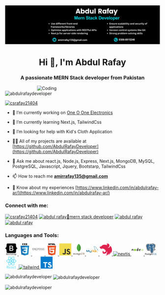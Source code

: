 ![logo](https://github.com/AbdulRafayDeveloper/AbdulRafayDeveloper/blob/main/7.png)
<h1 align="center">Hi 👋, I'm Abdul Rafay</h1>
<h3 align="center">A passionate MERN Stack developer from Pakistan</h3>
<img align="right" alt="Coding" width="400" src="https://encrypted-tbn0.gstatic.com/images?q=tbn:ANd9GcStHDFpmvmckksbKLMsTRQqPlKmFWzkG4P7mQ&usqp=CAU">

<p align="left"> <img src="https://komarev.com/ghpvc/?username=abdulrafaydeveloper&label=Profile%20views&color=0e75b6&style=flat" alt="abdulrafaydeveloper" /> </p>

<p align="left"> <a href="https://twitter.com/csrafay21404" target="blank"><img src="https://img.shields.io/twitter/follow/csrafay21404?logo=twitter&style=for-the-badge" alt="csrafay21404" /></a> </p>

- 🔭 I’m currently working on [One O One Electronics](https://101electronics.pk/)

- 🌱 I’m currently learning Next.js, TailwindCss

- 🤝 I’m looking for help with Kid's Cloth Application

- 👨‍💻 All of my projects are available at [https://github.com/AbdulRafayDeveloper](https://github.com/AbdulRafayDeveloper)

- 💬 Ask me about react.js, Node.js, Express, Next.js, MongoDB, MySQL, PostgreSQL, Javascript, Jquery, Bootstarp, TailwindCss

- 📫 How to reach me **amirrafay135@gmail.com**

- 📄 Know about my experiences [https://www.linkedin.com/in/abdulrafay-ar/](https://www.linkedin.com/in/abdulrafay-ar/)

<h3 align="left">Connect with me:</h3>
<p align="left">
<a href="https://twitter.com/csrafay21404" target="blank"><img align="center" src="https://raw.githubusercontent.com/rahuldkjain/github-profile-readme-generator/master/src/images/icons/Social/twitter.svg" alt="csrafay21404" height="30" width="40" /></a>
<a href="https://linkedin.com/in/abdul rafay🌟mern stack developer" target="blank"><img align="center" src="https://raw.githubusercontent.com/rahuldkjain/github-profile-readme-generator/master/src/images/icons/Social/linked-in-alt.svg" alt="abdul rafay🌟mern stack developer" height="30" width="40" /></a>
<a href="https://fb.com/abdul rafay" target="blank"><img align="center" src="https://raw.githubusercontent.com/rahuldkjain/github-profile-readme-generator/master/src/images/icons/Social/facebook.svg" alt="abdul rafay" height="30" width="40" /></a>
<a href="https://instagram.com/abdul rafay" target="blank"><img align="center" src="https://raw.githubusercontent.com/rahuldkjain/github-profile-readme-generator/master/src/images/icons/Social/instagram.svg" alt="abdul rafay" height="30" width="40" /></a>
</p>

<h3 align="left">Languages and Tools:</h3>
<p align="left"> <a href="https://getbootstrap.com" target="_blank" rel="noreferrer"> <img src="https://raw.githubusercontent.com/devicons/devicon/master/icons/bootstrap/bootstrap-plain-wordmark.svg" alt="bootstrap" width="40" height="40"/> </a> <a href="https://www.w3schools.com/css/" target="_blank" rel="noreferrer"> <img src="https://raw.githubusercontent.com/devicons/devicon/master/icons/css3/css3-original-wordmark.svg" alt="css3" width="40" height="40"/> </a> <a href="https://expressjs.com" target="_blank" rel="noreferrer"> <img src="https://raw.githubusercontent.com/devicons/devicon/master/icons/express/express-original-wordmark.svg" alt="express" width="40" height="40"/> </a> <a href="https://www.w3.org/html/" target="_blank" rel="noreferrer"> <img src="https://raw.githubusercontent.com/devicons/devicon/master/icons/html5/html5-original-wordmark.svg" alt="html5" width="40" height="40"/> </a> <a href="https://developer.mozilla.org/en-US/docs/Web/JavaScript" target="_blank" rel="noreferrer"> <img src="https://raw.githubusercontent.com/devicons/devicon/master/icons/javascript/javascript-original.svg" alt="javascript" width="40" height="40"/> </a> <a href="https://www.mongodb.com/" target="_blank" rel="noreferrer"> <img src="https://raw.githubusercontent.com/devicons/devicon/master/icons/mongodb/mongodb-original-wordmark.svg" alt="mongodb" width="40" height="40"/> </a> <a href="https://www.mysql.com/" target="_blank" rel="noreferrer"> <img src="https://raw.githubusercontent.com/devicons/devicon/master/icons/mysql/mysql-original-wordmark.svg" alt="mysql" width="40" height="40"/> </a> <a href="https://nestjs.com/" target="_blank" rel="noreferrer"> <img src="https://raw.githubusercontent.com/devicons/devicon/master/icons/nestjs/nestjs-plain.svg" alt="nestjs" width="40" height="40"/> </a> <a href="https://nextjs.org/" target="_blank" rel="noreferrer"> <img src="https://cdn.worldvectorlogo.com/logos/nextjs-2.svg" alt="nextjs" width="40" height="40"/> </a> <a href="https://nodejs.org" target="_blank" rel="noreferrer"> <img src="https://raw.githubusercontent.com/devicons/devicon/master/icons/nodejs/nodejs-original-wordmark.svg" alt="nodejs" width="40" height="40"/> </a> <a href="https://www.postgresql.org" target="_blank" rel="noreferrer"> <img src="https://raw.githubusercontent.com/devicons/devicon/master/icons/postgresql/postgresql-original-wordmark.svg" alt="postgresql" width="40" height="40"/> </a> <a href="https://reactjs.org/" target="_blank" rel="noreferrer"> <img src="https://raw.githubusercontent.com/devicons/devicon/master/icons/react/react-original-wordmark.svg" alt="react" width="40" height="40"/> </a> <a href="https://tailwindcss.com/" target="_blank" rel="noreferrer"> <img src="https://www.vectorlogo.zone/logos/tailwindcss/tailwindcss-icon.svg" alt="tailwind" width="40" height="40"/> </a> <a href="https://www.typescriptlang.org/" target="_blank" rel="noreferrer"> <img src="https://raw.githubusercontent.com/devicons/devicon/master/icons/typescript/typescript-original.svg" alt="typescript" width="40" height="40"/> </a> </p>

<p><img align="left" src="https://github-readme-stats.vercel.app/api/top-langs?username=abdulrafaydeveloper&show_icons=true&locale=en&layout=compact" alt="abdulrafaydeveloper" /></p>

<p>&nbsp;<img align="center" src="https://github-readme-stats.vercel.app/api?username=abdulrafaydeveloper&show_icons=true&locale=en" alt="abdulrafaydeveloper" /></p>

<p><img align="center" src="https://github-readme-streak-stats.herokuapp.com/?user=abdulrafaydeveloper&" alt="abdulrafaydeveloper" /></p>
